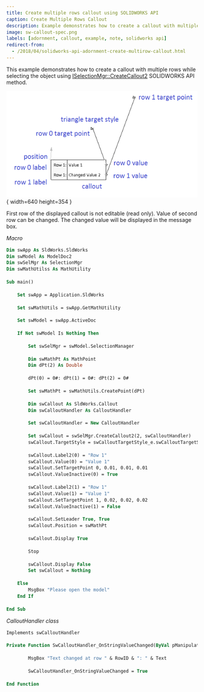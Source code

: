 ```yaml
---
title: Create multiple rows callout using SOLIDWORKS API
caption: Create Multiple Rows Callout
description: Example demonstrates how to create a callout with multiple rows from the selection in SOLIDWORKS API
image: sw-callout-spec.png
labels: [adornment, callout, example, note, solidworks api]
redirect-from:
  - /2018/04/solidworks-api-adornment-create-multirow-callout.html
---
```

This example demonstrates how to create a callout with multiple rows while selecting the object using [ISelectionMgr::CreateCallout2](https://help.solidworks.com/2018/english/api/sldworksapi/solidworks.interop.sldworks~solidworks.interop.sldworks.iselectionmgr~createcallout2.html) SOLIDWORKS API method.

![Callout element specification](sw-callout-spec.png){ width=640 height=354 }

First row of the displayed callout is not editable (read only). Value of second row can be changed. The changed value will be displayed in the message box.

*Macro*

~~~ vb
Dim swApp As SldWorks.SldWorks
Dim swModel As ModelDoc2
Dim swSelMgr As SelectionMgr
Dim swMathUtilss As MathUtility

Sub main()

    Set swApp = Application.SldWorks
    
    Set swMathUtils = swApp.GetMathUtility
    
    Set swModel = swApp.ActiveDoc
    
    If Not swModel Is Nothing Then
    
        Set swSelMgr = swModel.SelectionManager
        
        Dim swMathPt As MathPoint
        Dim dPt(2) As Double
    
        dPt(0) = 0#: dPt(1) = 0#: dPt(2) = 0#
    
        Set swMathPt = swMathUtils.CreatePoint(dPt)
    
        Dim swCallout As SldWorks.Callout
        Dim swCalloutHandler As CalloutHandler
        
        Set swCalloutHandler = New CalloutHandler
        
        Set swCallout = swSelMgr.CreateCallout2(2, swCalloutHandler)
        swCallout.TargetStyle = swCalloutTargetStyle_e.swCalloutTargetStyle_Triangle
             
        swCallout.Label2(0) = "Row 1"
        swCallout.Value(0) = "Value 1"
        swCallout.SetTargetPoint 0, 0.01, 0.01, 0.01
        swCallout.ValueInactive(0) = True
        
        swCallout.Label2(1) = "Row 1"
        swCallout.Value(1) = "Value 1"
        swCallout.SetTargetPoint 1, 0.02, 0.02, 0.02
        swCallout.ValueInactive(1) = False
        
        swCallout.SetLeader True, True
        swCallout.Position = swMathPt
                
        swCallout.Display True
        
        Stop
        
        swCallout.Display False
        Set swCallout = Nothing
        
    Else
        MsgBox "Please open the model"
    End If
        
End Sub
~~~



*CalloutHandler class*

~~~ vb
Implements swCalloutHandler

Private Function SwCalloutHandler_OnStringValueChanged(ByVal pManipulator As Object, ByVal RowID As Long, ByVal Text As String) As Boolean

        MsgBox "Text changed at row " & RowID & ": " & Text
                
        SwCalloutHandler_OnStringValueChanged = True

End Function
~~~


